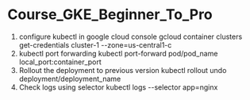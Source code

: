 # Course_GKE_Beginner_To_Pro
1. configure kubectl in google cloud console
    gcloud container clusters get-credentials cluster-1 --zone=us-central1-c
2. kubectl port forwarding
    kubectl port-forward pod/pod_name local_port:container_port
3. Rollout the deployment to previous version
    kubectl rollout undo deployment/deployment_name
4. Check logs using selector
    kubectl logs --selector app=nginx
